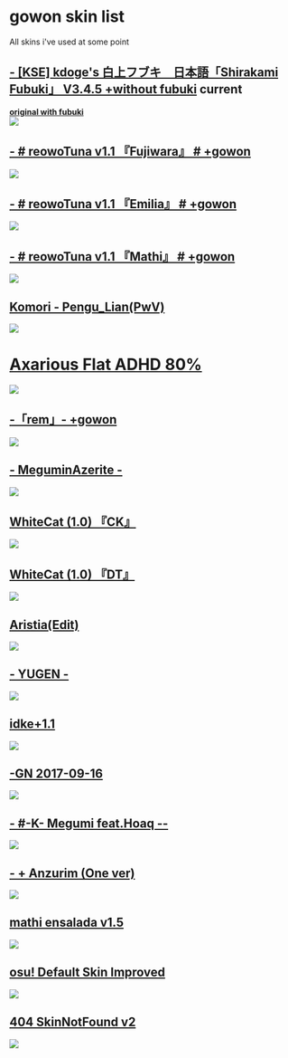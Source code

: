 # **gowon skin list**

All skins i've used at some point 


 ## [**- [KSE] kdoge's 白上フブキ　日本語「Shirakami Fubuki」 V3.4.5 +without fubuki**](https://drive.google.com/file/d/12x2Xvz2-5YLfH_x6QC3GZWfpJyU8EMtG/view?usp=sharing) current
 [**original with fubuki**](https://www.reddit.com/r/OsuSkins/comments/kpib7f/stdhd_169_only_kdoges_hololive_shirakami_fubuki/)   
![](https://i.imgur.com/qpQZgv6.png) 

 ## [**-        # reowoTuna v1.1 『Fujiwara』 # +gowon**](http://www.mediafire.com/file/t4nwcgdf23llpm3/-_%2523_re%253BowoTuna_v1.1_%25E3%2580%258EFujiwara%25E3%2580%258F_%2523_%252Bgowon.osk/file)  
![](https://i.imgur.com/hYGv2GJ.jpg)

 ## [**-        # reowoTuna v1.1 『Emilia』 # +gowon**](http://www.mediafire.com/file/0bjiyo2r927y0w3/-++++++++#+re;owoTuna+v1.1+『Emilia』+#++gowon.osk/file)  
![](https://i.imgur.com/hyDe6ZK.jpg)

 ## [**-        # reowoTuna v1.1 『Mathi』 # +gowon**](http://www.mediafire.com/file/jpn1tc8g4bvn6m4/-++++++++#+re;owoTuna+v1.1+『Mathi』+#++gowon.osk/file)  
![](https://i.imgur.com/Thyznok.jpg)

 ## [**Komori - Pengu_Lian(PwV)**](http://www.mediafire.com/file/pr8n1s15j37whi8/Komori_-_Pengu_Lian%2528PwV%2529.osk/file)  
![](https://skins.osuck.net/uploads/posts/2019-08/1565775665_screenshot6289.jpg)

# [Axarious Flat ADHD 80%](https://axa.s-ul.eu/NddCdfXW)
![](https://i.imgur.com/Iv9l1nQ.jpg)
 
 ## [**-「rem」- +gowon**](http://www.mediafire.com/file/vjzvtjepyt39ng9/-「rem」-++gowon.osk/file) 
![](https://i.imgur.com/20xhXi6.jpg)
 
 ## [**- MeguminAzerite -**](http://www.mediafire.com/file/6qj9w7t17zr54jj/-_MeguminAzerite__-.osk/file)
![](https://skins.osuck.net/uploads/posts/2018-12/1545721848_screenshot1642.jpg)

## [**WhiteCat (1.0) 『CK』**](http://www.mediafire.com/file/6250ar1z1jq0aes/-_%2523_WhiteCat_%25281.0%2529_%25E3%2580%258ECK%25E3%2580%258F_%2523-.osk/file)
![](https://skins.osuck.net/uploads/posts/2019-11/1573897221_3.jpg)

## [**WhiteCat (1.0) 『DT』**](http://www.mediafire.com/file/nqmdulhi5pln706/-_%2523_WhiteCat_%25281.0%2529_%25E3%2580%258EDT%25E3%2580%258F_%2523-.osk/file)
![](https://skins.osuck.net/uploads/posts/2019-11/1573897169_4.jpg)

## [**Aristia(Edit)**](https://www.mediafire.com/file/wxh5t1xfa3kpncd/Aristia%28Edit%29.osk/file)
![](https://skins.osuck.net/uploads/posts/2019-02/1549355517_3.jpg)

## [**- YUGEN -**](https://www.mediafire.com/file/r3oivckreh8nrqn/-_YUGEN_-.osk/file)
![](https://skins.osuck.net/uploads/posts/2018-09/1538054483_screenshot258.jpg)

## [**idke+1.1**](http://www.mediafire.com/file/iquuacals63m6eq/idke+1.1.osk/file)
![](https://skins.osuck.net/uploads/posts/2018-09/1537858215_bvputcn.jpg)

## [**-GN 2017-09-16**](http://www.mediafire.com/file/nfm6r0c04f8und5/-GN_2017-09-16.osk/file)
![](https://skins.osuck.net/uploads/posts/2018-10/1538730109_screenshot492.jpg)

## [**- #-K- Megumi feat.Hoaq --**](https://www.mediafire.com/file/r6ep8yy9ytyk40t/-_%2523-K-_Megumi_feat.Hoaq_--.osk/file#-K-+Megumi+feat.Hoaq+--.osk/file)
![](https://skins.osuck.net/uploads/posts/2020-08/1596631540_screenshot9261.jpg)

## [**- + Anzurim (One ver)**](https://www.mediafire.com/file/7urrt06pkni71oz/-_+_Anzurim_%28One_ver%29.osk/file)
![](https://skins.osuck.net/uploads/posts/2020-01/1578050944_screenshot7624.jpg)

## [**mathi ensalada v1.5**](http://www.mediafire.com/file/dasthizozmbr3dg/mathi_ensalada_v1.5_%2528Yellow_cursor%2529.osk/file)
![](https://skins.osuck.net/uploads/posts/2019-03/1553936590_screenshot3523.jpg)

## [**osu! Default Skin Improved**](https://www.mediafire.com/file/skpip57mu3y1doi/osu%21_Default_Skin_Improved.osk/file)
![](https://skins.osuck.net/uploads/posts/2020-03/1583321376_screenshot8139.jpg)

## [**404 SkinNotFound v2**](http://www.mediafire.com/file/xntqi7ms52y2e61/404_SkinNotFound_v2.osk/file)
![](https://skins.osuck.net/uploads/posts/2018-11/1541395297_screenshot993.jpg)
